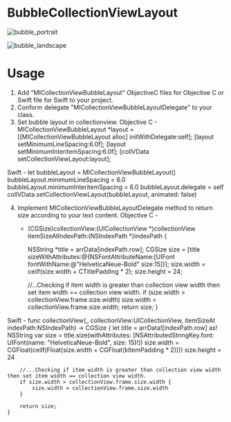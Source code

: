 # BubbleCollectionViewLayout
![bubble_portrait](https://user-images.githubusercontent.com/4393462/33650268-3d6bf07a-da87-11e7-833e-3a1fefa27cdc.png)

![bubble_landscape](https://user-images.githubusercontent.com/4393462/33650242-25296696-da87-11e7-8b32-cde7a523edc9.png)

# Usage
1. Add "MICollectionViewBubbleLayout" ObjectiveC files for Objective C or Swift file for Swift to your project.
2. Conform delegate "MICollectionViewBubbleLayoutDelegate" to your class.
3. Set bubble layout in collectionview.
Objective C -
    MICollectionViewBubbleLayout *layout = [[MICollectionViewBubbleLayout alloc] initWithDelegate:self];
    [layout setMinimumLineSpacing:6.0f];
    [layout setMinimumInteritemSpacing:6.0f];
    [collVData setCollectionViewLayout:layout];
    
Swift -
    let bubbleLayout = MICollectionViewBubbleLayout()
    bubbleLayout.minimumLineSpacing = 6.0
    bubbleLayout.minimumInteritemSpacing = 6.0
    bubbleLayout.delegate = self 
    collVData.setCollectionViewLayout(bubbleLayout, animated: false)

4. Implement MICollectionViewBubbleLayoutDelegate method to return size according to your text content.
Objective C -
    - (CGSize)collectionView:(UICollectionView *)collectionView itemSizeAtIndexPath:(NSIndexPath *)indexPath {
    
        NSString *title = arrData[indexPath.row];
        CGSize size = [title sizeWithAttributes:@{NSFontAttributeName:[UIFont fontWithName:@"HelveticaNeue-Bold" size:15]}];
        size.width = ceilf(size.width + CTitlePadding * 2);
        size.height = 24;
    
        //...Checking if item width is greater than collection view width then set item width == collection view width.
        if (size.width > collectionView.frame.size.width)
            size.width = collectionView.frame.size.width;
        return size;
    }
    
Swift -
    func collectionView(_ collectionView:UICollectionView, itemSizeAt indexPath:NSIndexPath) -> CGSize
    {
        let title = arrData![indexPath.row] as! NSString
        var size = title.size(withAttributes: [NSAttributedStringKey.font: UIFont(name: "HelveticaNeue-Bold", size: 15)!])
        size.width = CGFloat(ceilf(Float(size.width + CGFloat(kItemPadding * 2))))
        size.height = 24
        
        //...Checking if item width is greater than collection view width then set item width == collection view width.
        if size.width > collectionView.frame.size.width {
            size.width = collectionView.frame.size.width
        }
        
        return size;
    }
